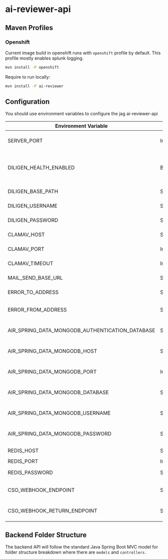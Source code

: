 # ai-reviewer-api

## Maven Profiles

### Openshift

Current image build in openshift runs with `openshift` profile by default.
This profile mostly enables splunk logging.

```bash
mvn install -P openshift
```

Require to run locally:

```bash
mvn install -P ai-reviewer
```

## Configuration

You should use environment variables to configure the jag ai-reviewer-api

| Environment Variable            				  | Type    | Description                                  | Notes                          |
| ----------------------------------------------- | ------- | -------------------------------------------- | ------------------------------ |
| SERVER_PORT                     				  | Integer | web application server port                  | defaulted to `8080`            |
| DILIGEN_HEALTH_ENABLED   						  | Boolean | if Diligen should be monitored on healt check| defaulted to `true`            |
| DILIGEN_BASE_PATH               				  | String  | Diligen api base path                        |                                |
| DILIGEN_USERNAME    							  | String  | Diligen username  						   |                                |
| DILIGEN_PASSWORD              				  | String  | Diligen password                             |                                |
| CLAMAV_HOST              						  | String  | Clamav host                                  | defaulted to `localhost`       |
| CLAMAV_PORT    								  | Integer | Clamav port                                  | defaulted to `true`            |
| CLAMAV_TIMEOUT               					  | Integer | Clamav timeout                               | defaulted to `50000`           |
| MAIL_SEND_BASE_URL    						  | String  | base url of mailit api                       | defaulted to `/localhost:8090` |
| ERROR_TO_ADDRESS               				  | String  | Error email to address                       | defaulted to `test@somewhere.co`|
| ERROR_FROM_ADDRESS   							  | String  | Error email from address                     | defaulted to `test@somewhere.co`|
| AIR_SPRING_DATA_MONGODB_AUTHENTICATION_DATABASE | String  | MongoDb auth database                        |                                |
| AIR_SPRING_DATA_MONGODB_HOST    				  | String  | MongoDb host database                        |                                |
| AIR_SPRING_DATA_MONGODB_PORT               	  | Integer | MongoDb port database                        |                                |
| AIR_SPRING_DATA_MONGODB_DATABASE                | String  | MongoDb database database                    |                                |
| AIR_SPRING_DATA_MONGODB_USERNAME 				  | String  | MongoDb username database                    |                                |
| AIR_SPRING_DATA_MONGODB_PASSWORD                | String  | MongoDb password database                    |                                |
| REDIS_HOST               						  | String  | Redis host                                   | defaulted to `localhost`       |
| REDIS_PORT    								  | Integer | Redis port                                   | defaulted to `6379`            |
| REDIS_PASSWORD               					  | String  | Redis password                               | defaulted to `admin`           |
| CSO_WEBHOOK_ENDPOINT               			  | String  | CSO notification endpoint                    | defaulted to  mock service     |
| CSO_WEBHOOK_RETURN_ENDPOINT    				  | String  | Endpoint for cso to return                   | defaulted to  mock service     |


## Backend Folder Structure

The backend API will follow the standard Java Spring Boot MVC model for folder structure breakdown where there are `models` and `controllers`.
